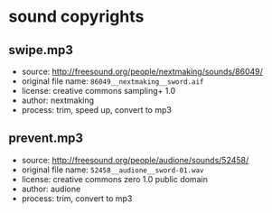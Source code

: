 # sound copyrights

## swipe.mp3
* source: http://freesound.org/people/nextmaking/sounds/86049/
* original file name: `86049__nextmaking__sword.aif`
* license: creative commons sampling+ 1.0
* author: nextmaking
* process: trim, speed up, convert to mp3

## prevent.mp3
* source: http://freesound.org/people/audione/sounds/52458/
* original file name: `52458__audione__sword-01.wav`
* license: creative commons zero 1.0 public domain
* author: audione
* process: trim, convert to mp3

